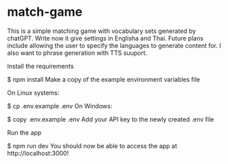 # match-game
This is a simple matching game with vocabulary sets generated by chatGPT. Write now it give settings in Englisha and Thai.
Future plans include allowing the user to specify the languages to generate content for.
I also want to phrase generation with TTS suuport.

Install the requirements

$ npm install
Make a copy of the example environment variables file

On Linux systems:

$ cp .env.example .env
On Windows:

$ copy .env.example .env
Add your API key to the newly created .env file

Run the app

$ npm run dev
You should now be able to access the app at http://localhost:3000! 
